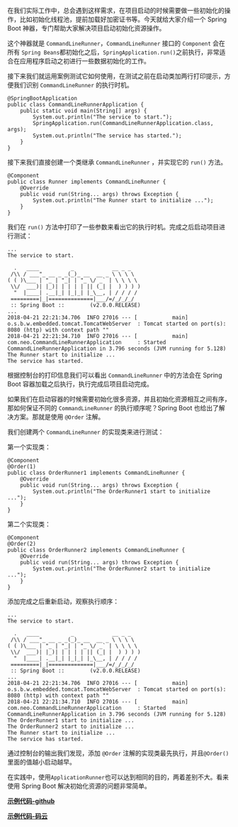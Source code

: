 在我们实际工作中，总会遇到这样需求，在项目启动的时候需要做一些初始化的操作，比如初始化线程池，提前加载好加密证书等。今天就给大家介绍一个 Spring
Boot 神器，专门帮助大家解决项目启动初始化资源操作。

这个神器就是 `CommandLineRunner`，`CommandLineRunner` 接口的 `Component` 会在所有 `Spring
Beans`都初始化之后，`SpringApplication.run()`之前执行，非常适合在应用程序启动之初进行一些数据初始化的工作。

接下来我们就运用案例测试它如何使用，在测试之前在启动类加两行打印提示，方便我们识别 `CommandLineRunner` 的执行时机。

    
    
    @SpringBootApplication
    public class CommandLineRunnerApplication {
        public static void main(String[] args) {
            System.out.println("The service to start.");
            SpringApplication.run(CommandLineRunnerApplication.class, args);
            System.out.println("The service has started.");
        }
    }

接下来我们直接创建一个类继承 `CommandLineRunner` ，并实现它的 `run()` 方法。

    
    
    @Component
    public class Runner implements CommandLineRunner {
        @Override
        public void run(String... args) throws Exception {
            System.out.println("The Runner start to initialize ...");
        }
    }

我们在 `run()` 方法中打印了一些参数来看出它的执行时机。完成之后启动项目进行测试：

    
    
    ...
    The service to start.
    
      .   ____          _            __ _ _
     /\\ / ___"_ __ _ _(_)_ __  __ _ \ \ \ \
    ( ( )\___ | "_ | "_| | "_ \/ _` | \ \ \ \
     \\/  ___)| |_)| | | | | || (_| |  ) ) ) )
      "  |____| .__|_| |_|_| |_\__, | / / / /
     =========|_|==============|___/=/_/_/_/
     :: Spring Boot ::        (v2.0.0.RELEASE)
    ...
    2018-04-21 22:21:34.706  INFO 27016 --- [           main] o.s.b.w.embedded.tomcat.TomcatWebServer  : Tomcat started on port(s): 8080 (http) with context path ""
    2018-04-21 22:21:34.710  INFO 27016 --- [           main] com.neo.CommandLineRunnerApplication     : Started CommandLineRunnerApplication in 3.796 seconds (JVM running for 5.128)
    The Runner start to initialize ...
    The service has started.

根据控制台的打印信息我们可以看出 `CommandLineRunner` 中的方法会在 Spring Boot 容器加载之后执行，执行完成后项目启动完成。

如果我们在启动容器的时候需要初始化很多资源，并且初始化资源相互之间有序，那如何保证不同的 `CommandLineRunner` 的执行顺序呢？Spring
Boot 也给出了解决方案。那就是使用 `@Order` 注解。

我们创建两个 `CommandLineRunner` 的实现类来进行测试：

第一个实现类：

    
    
    @Component
    @Order(1)
    public class OrderRunner1 implements CommandLineRunner {
        @Override
        public void run(String... args) throws Exception {
            System.out.println("The OrderRunner1 start to initialize ...");
        }
    }

第二个实现类：

    
    
    @Component
    @Order(2)
    public class OrderRunner2 implements CommandLineRunner {
        @Override
        public void run(String... args) throws Exception {
            System.out.println("The OrderRunner2 start to initialize ...");
        }
    }

添加完成之后重新启动，观察执行顺序：

    
    
    ...
    The service to start.
    
      .   ____          _            __ _ _
     /\\ / ___"_ __ _ _(_)_ __  __ _ \ \ \ \
    ( ( )\___ | "_ | "_| | "_ \/ _` | \ \ \ \
     \\/  ___)| |_)| | | | | || (_| |  ) ) ) )
      "  |____| .__|_| |_|_| |_\__, | / / / /
     =========|_|==============|___/=/_/_/_/
     :: Spring Boot ::        (v2.0.0.RELEASE)
    ...
    2018-04-21 22:21:34.706  INFO 27016 --- [           main] o.s.b.w.embedded.tomcat.TomcatWebServer  : Tomcat started on port(s): 8080 (http) with context path ""
    2018-04-21 22:21:34.710  INFO 27016 --- [           main] com.neo.CommandLineRunnerApplication     : Started CommandLineRunnerApplication in 3.796 seconds (JVM running for 5.128)
    The OrderRunner1 start to initialize ...
    The OrderRunner2 start to initialize ...
    The Runner start to initialize ...
    The service has started.

通过控制台的输出我们发现，添加 `@Order` 注解的实现类最先执行，并且`@Order()`里面的值越小启动越早。

在实践中，使用`ApplicationRunner`也可以达到相同的目的，两着差别不大。看来使用 Spring Boot 解决初始化资源的问题非常简单。

**[示例代码-github](https://github.com/ityouknow/spring-boot-examples)**

**[示例代码-码云](https://gitee.com/ityouknow/spring-boot-examples)**

